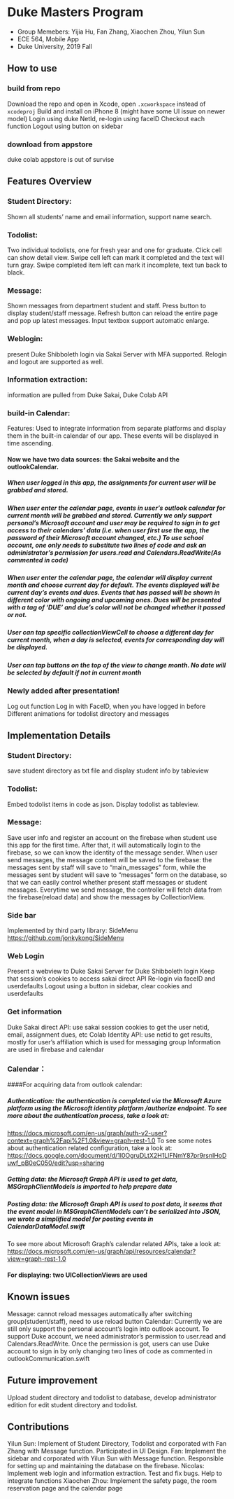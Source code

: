 # Duke Masters Program

- Group Memebers: Yijia Hu, Fan Zhang, Xiaochen Zhou, Yilun Sun 
- ECE 564, Mobile App
- Duke University, 2019 Fall

## How to use
### build from repo
Download the repo and open in Xcode, open `.xcworkspace` instead of `xcodeproj`
Build and install on iPhone 8 (might have some UI issue on newer model)
Login using duke NetId, re-login using faceID
Checkout each function
Logout using button on sidebar

### download from appstore
duke colab appstore is out of survise





## Features Overview

### Student Directory: 
Shown all students’ name and email information, support name search.

### Todolist: 
Two individual todolists, one for fresh year and one for graduate. Click cell can show detail view. Swipe cell left can mark it completed and the text will turn gray. Swipe completed item left can mark it incomplete, text tun back to black.

### Message: 
Shown messages from department student and staff. Press button to display student/staff message. Refresh button can reload the entire page and pop up latest messages. Input textbox support automatic enlarge.

### Weblogin: 
present Duke Shibboleth login via Sakai Server with MFA supported. Relogin and logout are supported as well. 

### Information extraction: 
information are pulled from Duke Sakai, Duke Colab API

### build-in Calendar:
Features:
Used to integrate information from separate platforms and display them in the built-in calendar of our app. These events will be displayed in time ascending.

#### Now we have two data sources: the Sakai website and the outlookCalendar. 
 ##### When user logged in this app, the assignments for current user will be grabbed and stored. 

##### When user enter the calendar page, events in user’s outlook calendar for current month will be grabbed and stored. Currently we only support personal’s Microsoft account and user may be required to sign in to get access to their calendars’ data (i.e. when user first use the app, the password of their Microsoft account changed, etc.) To use school account, one only needs to substitute two lines of code and ask an administrator’s permission for users.read and Calendars.ReadWrite(As commented in code)

##### When user enter the calendar page, the calendar will display current month and choose current day for default. The events displayed will be current day’s events and dues. Events that has passed will be shown in different color with ongoing and upcoming ones. Dues will be presented with a tag of ‘DUE’ and due’s color will not be changed whether it passed or not.
 ##### User can tap specific collectionViewCell to choose a different day for current month, when a day is selected, events for corresponding day will be displayed.
 ##### User can tap buttons on the top of the view to change month. No date will be selected by default if not in current month


### Newly added after presentation! 
Log out function 
Log in with FaceID, when you have logged in before
Different animations for todolist directory and messages

## Implementation Details 

### Student Directory:
 save student directory as txt file and display student info by tableview

### Todolist: 
Embed todolist items in code as json. Display todolist as tableview.

### Message: 
Save user info and register an account on the firebase when student use this app for the first time. After that, it will automatically login to the firebase, so we can know the identity of the message sender.
When user send messages, the message content will be saved to the firebase: the messages sent by staff will save to “main_messages” form, while the messages sent by student will save to “messages” form on the database, so that we can easily control whether present staff messages or student messages. Everytime we send message, the controller will fetch data from the firebase(reload data) and show the messages by CollectionView.

### Side bar
Implemented by third party library: SideMenu https://github.com/jonkykong/SideMenu

### Web Login
Present a webview to Duke Sakai Server for Duke Shibboleth login
Keep that session’s cookies to access sakai direct API
Re-login via faceID and userdefaults
Logout using a button in sidebar, clear cookies and userdefaults


### Get information
Duke Sakai direct API: use sakai session cookies to get the user netid, email, assignment dues, etc
Colab Identity API: use netid to get results, mostly for user’s affiliation which is used for messaging group
Information are used in firebase and calendar

### Calendar：

####For acquiring data from outlook calendar:

##### Authentication: the authentication is completed via the Microsoft Azure platform using the Microsoft identity platform /authorize endpoint. To see more about the authentication process, take a look at:
https://docs.microsoft.com/en-us/graph/auth-v2-user?context=graph%2Fapi%2F1.0&view=graph-rest-1.0
To see some notes about authentication related configuration, take a look at:
https://docs.google.com/document/d/1l0OgruDLtX2H1LlFNmY87pr9rsnlHoDuwf_pB0eC050/edit?usp=sharing

##### Getting data: the Microsoft Graph API is used to get data, MSGraphClientModels is imported to help prepare data

##### Posting data: the Microsoft Graph API is used to post data, it seems that the event model in MSGraphClientModels can’t be serialized into JSON, we wrote a simplified model for posting events in CalendarDataModel.swift
To see more about Microsoft Graph’s calendar related APIs, take a look at:
https://docs.microsoft.com/en-us/graph/api/resources/calendar?view=graph-rest-1.0

#### For displaying: two UICollectionViews are used

## Known issues 
Message: cannot reload messages automatically after switching group(student/staff), need to use reload button
Calendar: Currently we are still only support the personal account’s login into outlook account. To support Duke account, we need administrator’s permission to user.read and Calendars.ReadWrite. Once the permission is got, users can use Duke account to sign in by only changing two lines of code as commented in outlookCommunication.swift



## Future improvement 
Upload student directory and todolist to database, develop administrator edition for edit student directory and todolist.
 
## Contributions

Yilun Sun: Implement of Student Directory, Todolist and corporated with Fan Zhang with Message function. Participated in UI Design. 
Fan: Implement the sidebar and corporated with Yilun Sun with Message function. Responsible for setting up and maintaining the database on the firebase.
Nicolas: Implement web login and information extraction. Test and fix bugs. Help to integrate functions
Xiaochen Zhou: Implement the safety page, the room reservation page and the calendar page


